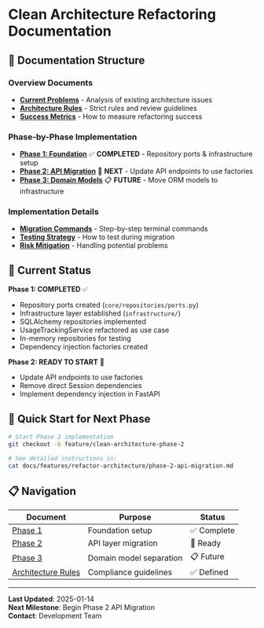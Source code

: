 # Clean Architecture Refactoring Documentation

## 📁 Documentation Structure

### Overview Documents
- **[Current Problems](./current-problems.md)** - Analysis of existing architecture issues
- **[Architecture Rules](./architectural-rules.md)** - Strict rules and review guidelines
- **[Success Metrics](./success-metrics.md)** - How to measure refactoring success

### Phase-by-Phase Implementation
- **[Phase 1: Foundation](./phase-1-foundation.md)** ✅ **COMPLETED** - Repository ports & infrastructure setup
- **[Phase 2: API Migration](./phase-2-api-migration.md)** 🔄 **NEXT** - Update API endpoints to use factories
- **[Phase 3: Domain Models](./phase-3-domain-models.md)** 📋 **FUTURE** - Move ORM models to infrastructure

### Implementation Details
- **[Migration Commands](./migration-commands.md)** - Step-by-step terminal commands
- **[Testing Strategy](./testing-strategy.md)** - How to test during migration
- **[Risk Mitigation](./risk-mitigation.md)** - Handling potential problems

## 🎯 Current Status

**Phase 1: COMPLETED** ✅
- Repository ports created (`core/repositories/ports.py`)
- Infrastructure layer established (`infrastructure/`)
- SQLAlchemy repositories implemented
- UsageTrackingService refactored as use case
- In-memory repositories for testing
- Dependency injection factories created

**Phase 2: READY TO START** 🔄
- Update API endpoints to use factories
- Remove direct Session dependencies
- Implement dependency injection in FastAPI

## 🚀 Quick Start for Next Phase

```bash
# Start Phase 2 implementation
git checkout -b feature/clean-architecture-phase-2

# See detailed instructions in:
cat docs/features/refactor-architecture/phase-2-api-migration.md
```

## 📋 Navigation

| Document | Purpose | Status |
|----------|---------|--------|
| [Phase 1](./phase-1-foundation.md) | Foundation setup | ✅ Complete |
| [Phase 2](./phase-2-api-migration.md) | API layer migration | 🔄 Ready |
| [Phase 3](./phase-3-domain-models.md) | Domain model separation | 📋 Future |
| [Architecture Rules](./architectural-rules.md) | Compliance guidelines | ✅ Defined |

---

**Last Updated**: 2025-01-14  
**Next Milestone**: Begin Phase 2 API Migration  
**Contact**: Development Team